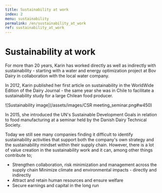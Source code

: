 ```yaml
---
title: Sustainability at work
index: 2
menu: sustainability
permalink: /en/sustainability_at_work 
ref: sustainability_at_work
---
```

# Sustainability at work

For more than 20 years, Karin has worked directly as well as indirectly with sustainability - starting with a water and energy optimization project at Bov Dairy in collaboration with the local water company. 

In 2012, Karin published her first article on sustainability in the WorldWide Edition of the Dairy Journal - the same year she was in Chile to facilitate a sustainability study for a large Chilean food producer. 

![Sustainability image](/assets/images/CSR meeting_seminar.png#w450)

In 2015, she introduced the UN's Sustainable Development Goals in relation to food manufacturing at a seminar held by the Danish Dairy Technical Society. 

Today we still see many companies finding it difficult to identify sustainability activities that support both the company's own strategy and the sustainability mindset within their supply chain. 
However, there is a lot of value creation in the sustainability work and it can, among other things contribute to;
* Strengthen collaboration, risk minimization and management across the supply chain Minimize climate and environmental impacts - directly and indirectly 
* Attract and retain human resources and ensure welfare 
* Secure earnings and capital in the long run 
